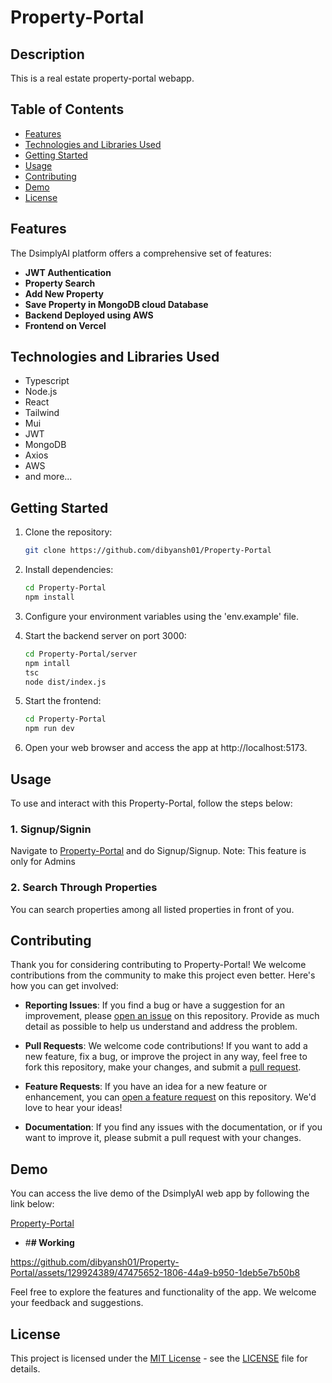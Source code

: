 


# Property-Portal

## Description

This is a real estate property-portal webapp.


## Table of Contents

- [Features](#features)
- [Technologies and Libraries Used](#technologies-and-libraries-used)
- [Getting Started](#getting-started)
- [Usage](#usage)
- [Contributing](#contributing)
- [Demo](#demo)
- [License](#license)


## Features

The DsimplyAI platform offers a comprehensive set of features:

- **JWT Authentication**
- **Property Search**
- **Add New Property**
- **Save Property in MongoDB cloud Database**
- **Backend Deployed using AWS**
- **Frontend on Vercel**
  



## Technologies and Libraries Used

- Typescript
- Node.js
- React
- Tailwind
- Mui
- JWT
- MongoDB
- Axios
- AWS
- 
  and more...
  

## Getting Started


1. Clone the repository:

   ```bash
   git clone https://github.com/dibyansh01/Property-Portal
   
2. Install dependencies:

    ```bash
    cd Property-Portal
    npm install

3. Configure your environment variables using the 'env.example' file.

4. Start the backend server on port 3000:
   ```bash
   cd Property-Portal/server
   npm intall
   tsc
   node dist/index.js

5. Start the frontend:
   ```bash
   cd Property-Portal
   npm run dev

6. Open your web browser and access the app at http://localhost:5173.
   

## Usage

To use and interact with this Property-Portal, follow the steps below:

### 1. Signup/Signin
Navigate to [Property-Portal](https://property-portal-rho.vercel.app/) and do Signup/Signup. Note: This feature is only for Admins

### 2. Search Through Properties
You can search properties among all listed properties in front of you.


## Contributing

Thank you for considering contributing to Property-Portal! We welcome contributions from the community to make this project even better. Here's how you can get involved:

- **Reporting Issues**: If you find a bug or have a suggestion for an improvement, please [open an issue](https://github.com/dibyansh01/Property-Portal/issues) on this repository. Provide as much detail as possible to help us understand and address the problem.

- **Pull Requests**: We welcome code contributions! If you want to add a new feature, fix a bug, or improve the project in any way, feel free to fork this repository, make your changes, and submit a [pull request](https://github.com/dibyansh01/Property-Portal/pulls).

- **Feature Requests**: If you have an idea for a new feature or enhancement, you can [open a feature request](https://github.com/dibyansh01/Property-Portal/issues) on this repository. We'd love to hear your ideas!

- **Documentation**: If you find any issues with the documentation, or if you want to improve it, please submit a pull request with your changes.


## Demo


You can access the live demo of the DsimplyAI web app by following the link below:

[Property-Portal](https://property-portal-rho.vercel.app/)

- #**# Working**


https://github.com/dibyansh01/Property-Portal/assets/129924389/47475652-1806-44a9-b950-1deb5e7b50b8


Feel free to explore the features and functionality of the app. We welcome your feedback and suggestions.


## License

This project is licensed under the [MIT License](https://opensource.org/licenses/MIT) - see the [LICENSE](https://github.com/dibyansh01/Property-Portal/blob/main/LICENSE) file for details.


